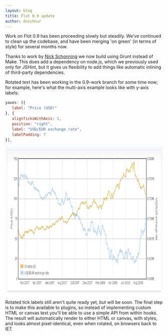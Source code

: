 ```yaml
---
layout: blog
title: Flot 0.9 update
author: dnschnur
---
```


Work on Flot 0.9 has been proceeding slowly but steadily.  We've continued to
clean up the codebase, and have been merging 'on green' (in terms of style)
for several months now.

Thanks to work by [Nick Schonning](https://github.com/nschonni) we now build
using Grunt instead of Make.  This does add a dependency on node.js, which we
previously used only for JSHint, but it gives us flexibility to add things
like automatic inlining of third-party dependencies.

Rotated text has been working in the 0.9-work branch for some time now; for
example, here's what the multi-axis example looks like with y-axis labels:

```js
yaxes: [{
   label: "Price (USD)"
}, {
   alignTicksWithAxis: 1,
   position: "right",
   label: "USD/EUR exchange rate",
   labelPadding: 7
}],
```

<div class="blog-image">
   <img src="/images/blog/2013-09-29-flot-09-update.png" alt="{{ post.title }}" title="{{ post.title }}" width="870" height="470"></img>
</div>

Rotated tick labels still aren't quite ready yet, but will be soon. The final
step is to make this available to plugins, so instead of implementing custom
HTML or canvas text you'll be able to use a simple API from within hooks. The
result will automatically render to either HTML or canvas, with styles, and
looks almost pixel-identical, even when rotated, on browsers back to IE7.
